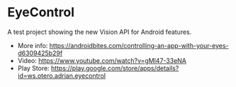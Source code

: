 # EyeControl
A test project showing the new Vision API for Android features.

* More info: https://androidbites.com/controlling-an-app-with-your-eyes-d6309425b29f
* Video: https://www.youtube.com/watch?v=gMl47-33eNA
* Play Store: https://play.google.com/store/apps/details?id=ws.otero.adrian.eyecontrol
